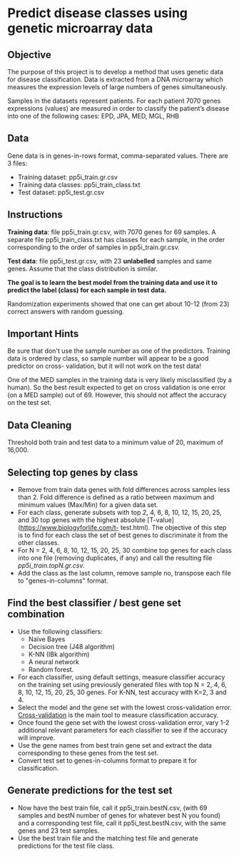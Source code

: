 # Predict disease classes using genetic microarray data

## Objective

The purpose of this project is to develop a method that uses genetic data for disease classification. Data is extracted from a DNA microarray which measures the expression levels of large numbers of genes simultaneously.

Samples in the datasets represent patients. For each patient 7070 genes expressions (values) are measured in order to classify the patient’s disease into one of the following cases: EPD, JPA, MED, MGL, RHB

## Data

Gene data is in genes-in-rows format, comma-separated values.  There are 3 files:

* Training dataset: pp5i_train.gr.csv
* Training data classes: pp5i_train_class.txt
* Test dataset: pp5i_test.gr.csv

## Instructions

**Training data**: file pp5i_train.gr.csv, with 7070 genes for 69 samples. A separate file pp5i_train_class.txt has classes for each sample, in the order corresponding to the order of samples in pp5i_train.gr.csv.

**Test data**: file pp5i_test.gr.csv, with 23 **unlabelled** samples and same genes. Assume that the class distribution is similar.

**The goal is to learn the best model from the training data and use it to predict the label (class) for each sample in test data.**

Randomization experiments showed that one can get about 10-12 (from 23) correct answers with random guessing.

## Important Hints

Be sure that don't use the sample number as one of the predictors. Training data is ordered by class, so sample number will appear to be a good predictor on cross- validation, but it will not work on the test data!

One of the MED samples in the training data is very likely misclassified (by a human). So the best result expected to get on cross validation is one error (on a MED sample) out of 69. However, this should not affect the accuracy on the test set.

## Data Cleaning

Threshold both train and test data to a minimum value of 20, maximum of 16,000.

## Selecting top genes by class

* Remove from train data genes with fold differences across samples less than 2. Fold difference is defined as a ratio between maximum and minimum values (Max/Min) for a given data set.
* For each class, generate subsets with top 2, 4, 6, 8, 10, 12, 15, 20, 25, and 30 top genes with the highest absolute [T-value](https://www.biologyforlife.com/t- test.html). The objective of this step is to find for each class the set of best genes to discriminate it from the other classes.
* For N = 2, 4, 6, 8, 10, 12, 15, 20, 25, 30 combine top genes for each class into one file (removing duplicates, if any) and call the resulting file *pp5i_train.topN.gr.csv*.
* Add the class as the last column, remove sample no, transpose each file to "genes-in-columns" format.

## Find the best classifier / best gene set combination

* Use the following classifiers:
  * Naïve Bayes
  * Decision tree (J48 algorithm)
  * K-NN (IBk algorithm)
  * A neural network
  * Random forest.
* For each classifier, using default settings, measure classifier accuracy on the training set using previously generated files with top N = 2, 4, 6, 8, 10, 12, 15, 20, 25, 30 genes. For K-NN, test accuracy with K=2, 3 and 4.
* Select the model and the gene set with the lowest cross-validation error. [Cross-validation](https://scikit-learn.org/stable/modules/cross_validation.html) is the main tool to measure classification accuracy.
* Once found the gene set with the lowest cross-validation error, vary 1-2 additional relevant parameters for each classifier to see if the accuracy will improve.
* Use the gene names from best train gene set and extract the data corresponding to these genes from the test set.
* Convert test set to genes-in-columns format to prepare it for classification.

## Generate predictions for the test set
* Now have the best train file, call it pp5i_train.bestN.csv, (with 69 samples and bestN number of genes for whatever best N you found) and a corresponding test file, call it pp5i_test.bestN.csv, with the same genes and 23 test samples.
* Use the best train file and the matching test file and generate predictions for the test file class.
